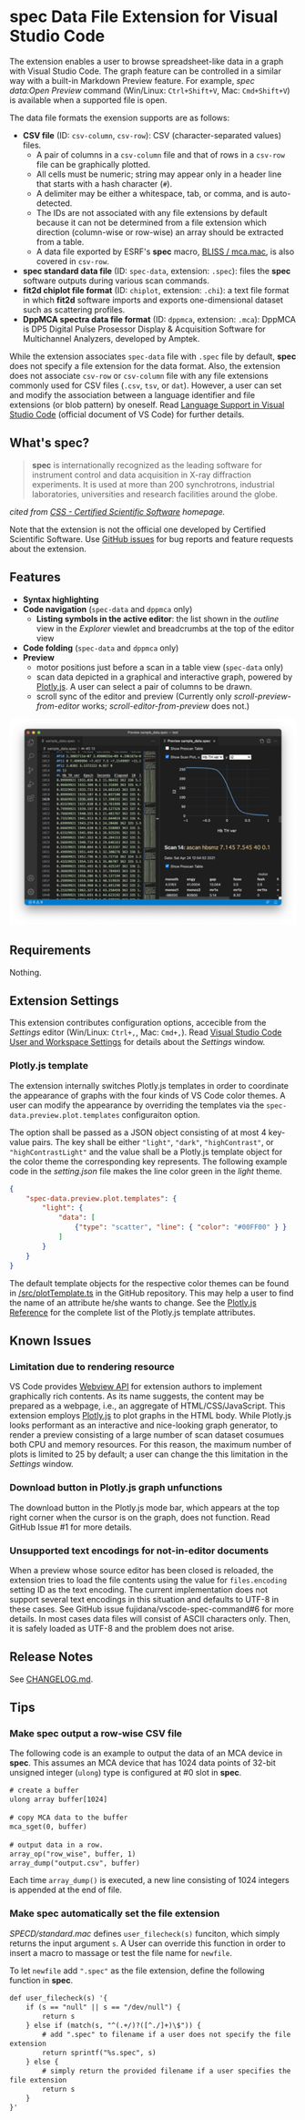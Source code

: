 # __spec__ Data File Extension for Visual Studio Code

The extension enables a user to browse spreadsheet-like data in a graph with Visual Studio Code.
The graph feature can be controlled in a similar way with a built-in Markdown Preview feature.
For example, _spec data:Open Preview_ command (Win/Linux: `Ctrl+Shift+V`, Mac: `Cmd+Shift+V`) is available when a supported file is open.

The data file formats the exension supports are as follows:

- __CSV file__ (ID: `csv-column`, `csv-row`): CSV (character-separated values) files.
  - A pair of columns in a `csv-column` file and that of rows in a `csv-row` file can be graphically plotted.
  - All cells must be numeric; string may appear only in a header line that starts with a hash character (`#`).
  - A delimiter may be either a whitespace, tab, or comma, and is auto-detected.
  - The IDs are not associated with any file extensions by default because it can not be determined from a file extension which direction (column-wise or row-wise) an array should be extracted from a table.
  - A data file exported by ESRF's __spec__ macro, [BLISS / mca.mac](https://www.esrf.fr/blissdb/macros/macdoc.py?macname=mca.mac), is also covered in `csv-row`.
- __spec standard data file__ (ID: `spec-data`, extension: `.spec`): files the __spec__ software outputs during various scan commands.
- __fit2d chiplot file format__ (ID: `chiplot`, extension: `.chi`): a text file format in which __fit2d__ software imports and exports one-dimensional dataset such as scattering profiles.
- __DppMCA spectra data file format__ (ID: `dppmca`, extension: `.mca`): DppMCA is DP5 Digital Pulse Prosessor Display & Acquisition Software for Multichannel Analyzers, developed by Amptek.

While the extension associates `spec-data` file with `.spec` file by default, __spec__ does not specify a file extension for the data format.
Also, the extension does not associate `csv-row` or `csv-column` file with any file extensions commonly used for CSV files (`.csv`, `tsv`, or `dat`).
However, a user can set and modify the association between a language identifier and file extensions (or blob pattern) by oneself.
Read [Language Support in Visual Studio Code](https://code.visualstudio.com/docs/languages/overview) (official document of VS Code) for further details.

## What's __spec__?

> __spec__ is internationally recognized as the leading software for instrument control and data acquisition in X-ray diffraction experiments.
> It is used at more than 200 synchrotrons, industrial laboratories, universities and research facilities around the globe.

_cited from [CSS - Certified Scientific Software](https://www.certif.com) homepage._

Note that the extension is not the official one developed by Certified Scientific Software.
Use [GitHub issues](https://github.com/fujidana/vscode-spec-data/issues) for bug reports and feature requests about the extension.

## Features

- __Syntax highlighting__
- __Code navigation__ (`spec-data` and `dppmca` only)
  - __Listing symbols in the active editor__: the list shown in the _outline_ view in the _Explorer_ viewlet and breadcrumbs at the top of the editor view
- __Code folding__ (`spec-data` and `dppmca` only)
- __Preview__
  - motor positions just before a scan in a table view (`spec-data` only)
  - scan data depicted in a graphical and interactive graph, powered by [Plotly.js](https://plotly.com/javascript/). A user can select a pair of columns to be drawn.
  - scroll sync of the editor and preview (Currently only _scroll-preview-from-editor_ works; _scroll-editor-from-preview_ does not.)

![screenshot](resources/screenshot.png)

## Requirements

Nothing.

## Extension Settings

This extension contributes configuration options, accecible from the _Settings_ editor (Win/Linux: `Ctrl+,`, Mac: `Cmd+,`).
Read [Visual Studio Code User and Workspace Settings](https://code.visualstudio.com/docs/getstarted/settings) for details about the _Settings_ window.

### Plotly.js template

The extension internally switches Plotly.js templates in order to coordinate the appearance of graphs with the four kinds of VS Code color themes.
A user can modify the appearance by overriding the templates via the `spec-data.preview.plot.templates` configuraiton option.

The option shall be passed as a JSON object consisting of at most 4 key-value pairs.
The key shall be either `"light"`, `"dark"`, `"highContrast"`, or `"highContrastLight"` and the value shall be a Plotly.js template object for the color theme the corresponding key represents.
The following example code in the _setting.json_ file makes the line color green in the _light_ theme.

```json
{
    "spec-data.preview.plot.templates": {
        "light": {
            "data": [
                {"type": "scatter", "line": { "color": "#00FF00" } }
            ]
        }
    }
}
```

The default template objects for the respective color themes can be found in [/src/plotTemplate.ts](https://github.com/fujidana/vscode-spec-data/blob/master/src/plotTemplate.ts) in the GitHub repository.
This may help a user to find the name of an attribute he/she wants to change.
See the [Plotly.js Reference](https://plotly.com/javascript/reference/index/) for the complete list of the Plotly.js template attributes.

## Known Issues

### Limitation due to rendering resource

VS Code provides [Webview API](https://code.visualstudio.com/api/extension-guides/webview) for extension authors to implement graphically rich contents.
As its name suggests, the content may be prepared as a webpage, i.e., an aggregate of HTML/CSS/JavaScript.
This extension employs [Plotly.js](https://plotly.com/javascript/) to plot graphs in the HTML body.
While Plotly.js looks performant as an interactive and nice-looking graph generator, to render a preview consisting of a large number of scan dataset cosumues both CPU and memory resources.
For this reason, the maximum number of plots is limited to 25 by default; a user can change the this limitation in the _Settings_ window.

### Download button in Plotly.js graph unfunctions

The download button in the Plotly.js mode bar, which appears at the top right corner when the cursor is on the graph, does not function.
Read GitHub Issue #1 for more details.

### Unsupported text encodings for not-in-editor documents

When a preview whose source editor has been closed is reloaded, the extension tries to load the file contents using the value for `files.encoding` setting ID as the text encoding.
The current implementation does not support several text encodings in this situation and defaults to UTF-8 in these cases.
See GitHub issue fujidana/vscode-spec-command#6 for more details.
In most cases data files will consist of ASCII characters only.
Then, it is safely loaded as UTF-8 and the problem does not arise.

## Release Notes

See [CHANGELOG.md](CHANGELOG.md).

## Tips

### Make __spec__ output a row-wise CSV file

The following code is an example to output the data of an MCA device in __spec__.
This assumes an MCA device that has 1024 data points of 32-bit unsigned integer (`ulong`) type is configured at #0 slot in __spec__.

```
# create a buffer
ulong array buffer[1024]

# copy MCA data to the buffer
mca_sget(0, buffer)

# output data in a row.
array_op("row_wise", buffer, 1)
array_dump("output.csv", buffer)
```

Each time `array_dump()` is executed, a new line consisting of 1024 integers is appended at the end of file.

### Make __spec__ automatically set the file extension

_SPECD/standard.mac_ defines `user_filecheck(s)` funciton, which simply returns the input argument `s`.
A User can override this function in order to insert a macro to massage or test the file name for `newfile`.

To let `newfile` add `".spec"` as the file extension, define the following function in __spec__.

```
def user_filecheck(s) '{
    if (s == "null" || s == "/dev/null") {
        return s
    } else if (match(s, "^(.+/)?([^./]+)\$")) {
        # add ".spec" to filename if a user does not specify the file extension
        return sprintf("%s.spec", s)
    } else {
        # simply return the provided filename if a user specifies the file extension
        return s
    }
}'
```
